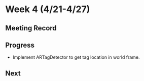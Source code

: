 # Week 4 (4/21-4/27)

## Meeting Record

## Progress

- Implement ARTagDetector to get tag location in world frame.

## Next
